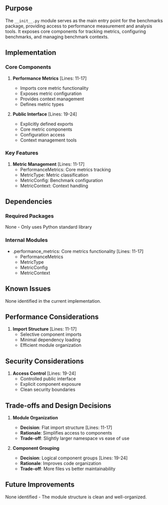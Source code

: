 ## Purpose

The `__init__.py` module serves as the main entry point for the benchmarks package, providing access to performance measurement and analysis tools. It exposes core components for tracking metrics, configuring benchmarks, and managing benchmark contexts.

## Implementation

### Core Components

1. **Performance Metrics** [Lines: 11-17]

   - Imports core metric functionality
   - Exposes metric configuration
   - Provides context management
   - Defines metric types

2. **Public Interface** [Lines: 19-24]
   - Explicitly defined exports
   - Core metric components
   - Configuration access
   - Context management tools

### Key Features

1. **Metric Management** [Lines: 11-17]
   - PerformanceMetrics: Core metrics tracking
   - MetricType: Metric classification
   - MetricConfig: Benchmark configuration
   - MetricContext: Context handling

## Dependencies

### Required Packages

None - Only uses Python standard library

### Internal Modules

- .performance_metrics: Core metrics functionality [Lines: 11-17]
  - PerformanceMetrics
  - MetricType
  - MetricConfig
  - MetricContext

## Known Issues

None identified in the current implementation.

## Performance Considerations

1. **Import Structure** [Lines: 11-17]
   - Selective component imports
   - Minimal dependency loading
   - Efficient module organization

## Security Considerations

1. **Access Control** [Lines: 19-24]
   - Controlled public interface
   - Explicit component exposure
   - Clean security boundaries

## Trade-offs and Design Decisions

1. **Module Organization**

   - **Decision**: Flat import structure [Lines: 11-17]
   - **Rationale**: Simplifies access to components
   - **Trade-off**: Slightly larger namespace vs ease of use

2. **Component Grouping**
   - **Decision**: Logical component groups [Lines: 19-24]
   - **Rationale**: Improves code organization
   - **Trade-off**: More files vs better maintainability

## Future Improvements

None identified - The module structure is clean and well-organized.
